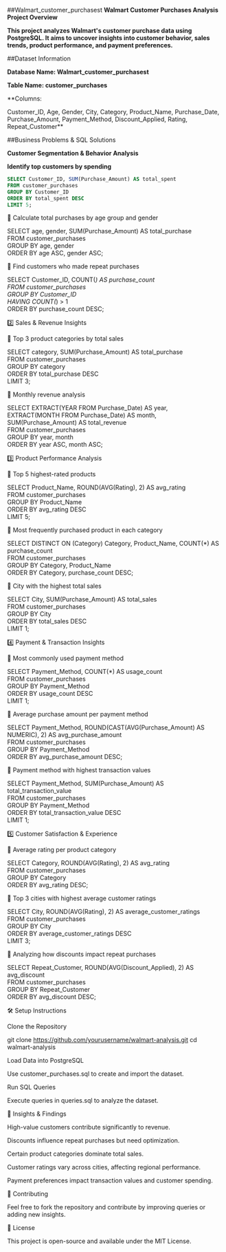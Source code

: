 ##Walmart_customer_purchasest
**Walmart Customer Purchases Analysis**
**Project Overview**

**This project analyzes Walmart's customer purchase data using PostgreSQL. It aims to uncover insights into customer behavior, sales trends, product performance, and payment preferences.**

##Dataset Information

**Database Name: Walmart_customer_purchasest**

**Table Name: customer_purchases**

**Columns:

Customer_ID, Age, Gender, City, Category, Product_Name, Purchase_Date, Purchase_Amount, Payment_Method, Discount_Applied, Rating, Repeat_Customer**

##Business Problems & SQL Solutions

**Customer Segmentation & Behavior Analysis**

**Identify top customers by spending**
```sql
SELECT Customer_ID, SUM(Purchase_Amount) AS total_spent  
FROM customer_purchases  
GROUP BY Customer_ID  
ORDER BY total_spent DESC  
LIMIT 5;
```

🔹 Calculate total purchases by age group and gender

SELECT age, gender, SUM(Purchase_Amount) AS total_purchase  
FROM customer_purchases  
GROUP BY age, gender  
ORDER BY age ASC, gender ASC;

🔹 Find customers who made repeat purchases

SELECT Customer_ID, COUNT(*) AS purchase_count  
FROM customer_purchases  
GROUP BY Customer_ID  
HAVING COUNT(*) > 1  
ORDER BY purchase_count DESC;

2️⃣ Sales & Revenue Insights

🔹 Top 3 product categories by total sales

SELECT category, SUM(Purchase_Amount) AS total_purchase  
FROM customer_purchases  
GROUP BY category  
ORDER BY total_purchase DESC  
LIMIT 3;

🔹 Monthly revenue analysis

SELECT EXTRACT(YEAR FROM Purchase_Date) AS year,  
       EXTRACT(MONTH FROM Purchase_Date) AS month,  
       SUM(Purchase_Amount) AS total_revenue  
FROM customer_purchases  
GROUP BY year, month  
ORDER BY year ASC, month ASC;

3️⃣ Product Performance Analysis

🔹 Top 5 highest-rated products

SELECT Product_Name, ROUND(AVG(Rating), 2) AS avg_rating  
FROM customer_purchases  
GROUP BY Product_Name  
ORDER BY avg_rating DESC  
LIMIT 5;

🔹 Most frequently purchased product in each category

SELECT DISTINCT ON (Category) Category, Product_Name, COUNT(*) AS purchase_count  
FROM customer_purchases  
GROUP BY Category, Product_Name  
ORDER BY Category, purchase_count DESC;

🔹 City with the highest total sales

SELECT City, SUM(Purchase_Amount) AS total_sales  
FROM customer_purchases  
GROUP BY City  
ORDER BY total_sales DESC  
LIMIT 1;

4️⃣ Payment & Transaction Insights

🔹 Most commonly used payment method

SELECT Payment_Method, COUNT(*) AS usage_count  
FROM customer_purchases  
GROUP BY Payment_Method  
ORDER BY usage_count DESC  
LIMIT 1;

🔹 Average purchase amount per payment method

SELECT Payment_Method, ROUND(CAST(AVG(Purchase_Amount) AS NUMERIC), 2) AS avg_purchase_amount  
FROM customer_purchases  
GROUP BY Payment_Method  
ORDER BY avg_purchase_amount DESC;

🔹 Payment method with highest transaction values

SELECT Payment_Method, SUM(Purchase_Amount) AS total_transaction_value  
FROM customer_purchases  
GROUP BY Payment_Method  
ORDER BY total_transaction_value DESC  
LIMIT 1;

5️⃣ Customer Satisfaction & Experience

🔹 Average rating per product category

SELECT Category, ROUND(AVG(Rating), 2) AS avg_rating  
FROM customer_purchases  
GROUP BY Category  
ORDER BY avg_rating DESC;

🔹 Top 3 cities with highest average customer ratings

SELECT City, ROUND(AVG(Rating), 2) AS average_customer_ratings  
FROM customer_purchases  
GROUP BY City  
ORDER BY average_customer_ratings DESC  
LIMIT 3;

🔹 Analyzing how discounts impact repeat purchases

SELECT Repeat_Customer, ROUND(AVG(Discount_Applied), 2) AS avg_discount  
FROM customer_purchases  
GROUP BY Repeat_Customer  
ORDER BY avg_discount DESC;

🛠️ Setup Instructions

Clone the Repository

git clone https://github.com/yourusername/walmart-analysis.git
cd walmart-analysis

Load Data into PostgreSQL

Use customer_purchases.sql to create and import the dataset.

Run SQL Queries

Execute queries in queries.sql to analyze the dataset.

🎯 Insights & Findings

High-value customers contribute significantly to revenue.

Discounts influence repeat purchases but need optimization.

Certain product categories dominate total sales.

Customer ratings vary across cities, affecting regional performance.

Payment preferences impact transaction values and customer spending.

📢 Contributing

Feel free to fork the repository and contribute by improving queries or adding new insights.

📜 License

This project is open-source and available under the MIT License.
